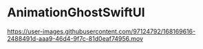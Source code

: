 # AnimationGhostSwiftUI

https://user-images.githubusercontent.com/97124792/168169616-2488491d-aaa9-46d4-9f7c-81d0eaf74956.mov
